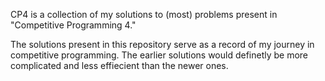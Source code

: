 CP4 is a collection of my solutions to (most) problems present in "Competitive Programming 4."

The solutions present in this repository serve as a record of my journey in competitive programming. The earlier solutions would definetly be more complicated and less effiecient than the newer ones.
